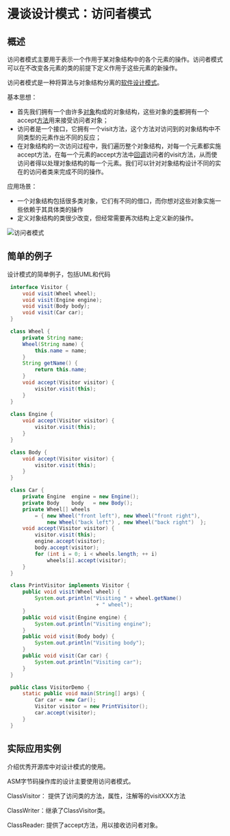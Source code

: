 # 漫谈设计模式：访问者模式

## 概述

访问者模式主要用于表示一个作用于某对象结构中的各个元素的操作。访问者模式可以在不改变各元素的类的前提下定义作用于这些元素的新操作。

访问者模式是一种将算法与对象结构分离的[软件设计模式](https://zh.wikipedia.org/wiki/%E8%BD%AF%E4%BB%B6%E8%AE%BE%E8%AE%A1%E6%A8%A1%E5%BC%8F)。

基本思想：

- 首先我们拥有一个由许多[对象](https://zh.wikipedia.org/wiki/%E5%AF%B9%E8%B1%A1_(%E8%AE%A1%E7%AE%97%E6%9C%BA))构成的对象结构，这些对象的[类](https://zh.wikipedia.org/w/index.php?title=%E7%B1%BB_(%E8%AE%A1%E7%AE%97%E6%9C%BA)&action=edit&redlink=1)都拥有一个accept[方法](https://zh.wikipedia.org/wiki/%E6%96%B9%E6%B3%95_(%E8%AE%A1%E7%AE%97%E6%9C%BA))用来接受访问者对象；
- 访问者是一个接口，它拥有一个visit方法，这个方法对访问到的对象结构中不同类型的元素作出不同的反应；
- 在对象结构的一次访问过程中，我们遍历整个对象结构，对每一个元素都实施accept方法，在每一个元素的accept方法中[回调](https://zh.wikipedia.org/wiki/%E5%9B%9E%E8%B0%83)访问者的visit方法，从而使访问者得以处理对象结构的每一个元素。我们可以针对对象结构设计不同的实在的访问者类来完成不同的操作。

应用场景：

- 一个对象结构包括很多类对象，它们有不同的借口，而你想对这些对象实施一些依赖于其具体类的操作
- 定义对象结构的类很少改变，但经常需要再次结构上定义新的操作。



![访问者模式](images\访问者模式.svg)

## 简单的例子

设计模式的简单例子，包括UML和代码

```java
 interface Visitor {
     void visit(Wheel wheel);
     void visit(Engine engine);
     void visit(Body body);
     void visit(Car car);
 }

 class Wheel {
     private String name;
     Wheel(String name) {
         this.name = name;
     }
     String getName() {
         return this.name;
     }
     void accept(Visitor visitor) {
         visitor.visit(this);
     }
 }
  
 class Engine {
     void accept(Visitor visitor) {
         visitor.visit(this);
     }
 }

 class Body {
     void accept(Visitor visitor) {
         visitor.visit(this);
     }
 }

 class Car {
     private Engine  engine = new Engine();
     private Body    body   = new Body();
     private Wheel[] wheels 
         = { new Wheel("front left"), new Wheel("front right"),
             new Wheel("back left") , new Wheel("back right")  };
     void accept(Visitor visitor) {
         visitor.visit(this);
         engine.accept(visitor);
         body.accept(visitor);
         for (int i = 0; i < wheels.length; ++ i)
             wheels[i].accept(visitor);
     }
 }

 class PrintVisitor implements Visitor {
     public void visit(Wheel wheel) {
         System.out.println("Visiting " + wheel.getName()
                             + " wheel");
     }
     public void visit(Engine engine) {
         System.out.println("Visiting engine");
     }
     public void visit(Body body) {
         System.out.println("Visiting body");
     }
     public void visit(Car car) {
         System.out.println("Visiting car");
     }
 }

 public class VisitorDemo {
     static public void main(String[] args) {
         Car car = new Car();
         Visitor visitor = new PrintVisitor();
         car.accept(visitor);
     }
 }
```





## 实际应用实例

介绍优秀开源库中对设计模式的使用。

ASM字节码操作库的设计主要使用访问者模式。

ClassVisitor： 提供了访问类的方法，属性，注解等的visitXXX方法 

ClassWriter：继承了ClassVisitor类。

ClassReader: 提供了accept方法，用以接收访问者对象。


